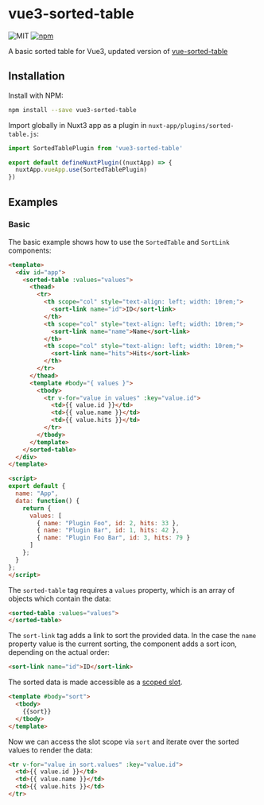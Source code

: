 # vue3-sorted-table
![MIT](https://img.shields.io/github/license/BernhardtD/vue3-sorted-table.svg?style=flat-square)
[![npm](https://img.shields.io/npm/v/vue3-sorted-table.svg?style=flat-square)](https://www.npmjs.com/package/vue3-sorted-table)

A basic sorted table for Vue3, updated version of [vue-sorted-table](https://github.com/BernhardtD/vue-sorted-table)

## Installation
Install with NPM:

```bash
npm install --save vue3-sorted-table
```

Import globally in Nuxt3 app as a plugin in `nuxt-app/plugins/sorted-table.js`:

```javascript
import SortedTablePlugin from 'vue3-sorted-table'

export default defineNuxtPlugin((nuxtApp) => {
  nuxtApp.vueApp.use(SortedTablePlugin)
})
```


## Examples
### Basic
The basic example shows how to use the `SortedTable` and `SortLink` components:
```html
<template>
  <div id="app">
    <sorted-table :values="values">
      <thead>
        <tr>
          <th scope="col" style="text-align: left; width: 10rem;">
            <sort-link name="id">ID</sort-link>
          </th>
          <th scope="col" style="text-align: left; width: 10rem;">
            <sort-link name="name">Name</sort-link>
          </th>
          <th scope="col" style="text-align: left; width: 10rem;">
            <sort-link name="hits">Hits</sort-link>
          </th>
        </tr>
      </thead>
      <template #body="{ values }">
        <tbody>
          <tr v-for="value in values" :key="value.id">
            <td>{{ value.id }}</td>
            <td>{{ value.name }}</td>
            <td>{{ value.hits }}</td>
          </tr>
        </tbody>
      </template>
    </sorted-table>
  </div>
</template>

<script>
export default {
  name: "App",
  data: function() {
    return {
      values: [
        { name: "Plugin Foo", id: 2, hits: 33 },
        { name: "Plugin Bar", id: 1, hits: 42 },
        { name: "Plugin Foo Bar", id: 3, hits: 79 }
      ]
    };
  }
};
</script>
```

The `sorted-table` tag requires a `values` property, which is an array of objects which contain the data:
```html
<sorted-table :values="values">
</sorted-table>
```

The `sort-link` tag adds a link to sort the provided data. In the case the `name` property value is the current
sorting, the component adds a sort icon, depending on the actual order:
```html
<sort-link name="id">ID</sort-link>
```

The sorted data is made accessible as a [scoped slot](https://vuejs.org/v2/guide/components-slots.html#Scoped-Slots).
```html
<template #body="sort">
  <tbody>
    {{sort}}
  </tbody>
</template>
```

Now we can access the slot scope via `sort` and iterate over the sorted values to render the data:
```html
<tr v-for="value in sort.values" :key="value.id">
  <td>{{ value.id }}</td>
  <td>{{ value.name }}</td>
  <td>{{ value.hits }}</td>
</tr>
```
